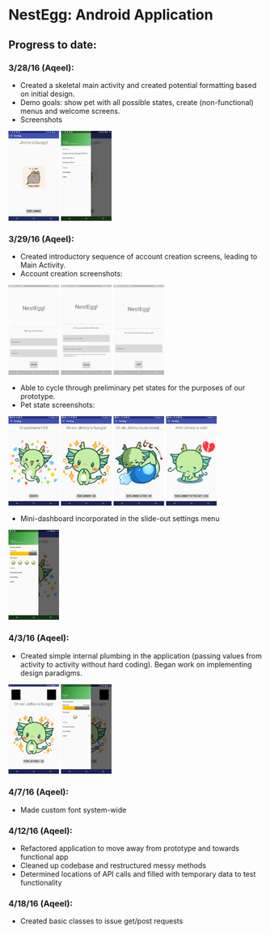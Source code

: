 # NestEgg: Android Application

## Progress to date:

### 3/28/16 (Aqeel):
* Created a skeletal main activity and created potential formatting based on initial design.
* Demo goals: show pet with all possible states, create (non-functional) menus and welcome screens.
* Screenshots
<img src="screenshots/3_28_16_main.png" width="100px" />
<img src="screenshots/3_28_16_settings.png" width="100px" />

### 3/29/16 (Aqeel):
* Created introductory sequence of account creation screens, leading to Main Activity.
* Account creation screenshots:
<img src="screenshots/3_29_16_new_account.png" width="100px" />
<img src="screenshots/3_29_16_bank_info.png" width="100px" />
<img src="screenshots/3_29_16_first_goal.png" width="100px" />

* Able to cycle through preliminary pet states for the purposes of our prototype.
* Pet state screenshots:
<img src="screenshots/3_29_16_resting.png" width="100px" />
<img src="screenshots/3_29_16_hungry.png" width="100px" />
<img src="screenshots/3_29_16_bored.png" width="100px" />
<img src="screenshots/3_29_16_sick.png" width="100px" />

* Mini-dashboard incorporated in the slide-out settings menu
<img src="screenshots/3_29_16_dashboard.png" width="100px" />

### 4/3/16 (Aqeel):
* Created simple internal plumbing in the application (passing values from activity to activity without hard coding). Began work on implementing design paradigms.
<img src="screenshots/4_3_16_base.png" width="100px" />
<img src="screenshots/4_3_16_sidebar.png" width="100px" />

### 4/7/16 (Aqeel):
* Made custom font system-wide
 
### 4/12/16 (Aqeel):
* Refactored application to move away from prototype and towards functional app
* Cleaned up codebase and restructured messy methods
* Determined locations of API calls and filled with temporary data to test functionality

### 4/18/16 (Aqeel):
* Created basic classes to issue get/post requests
